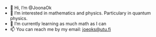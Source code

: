 - 👋 Hi, I’m @JoonaOk
- 👀 I’m interested in mathematics and physics. Particulary in quantum physics.
- 🌱 I’m currently learning as much math as I can
- 📫 You can reach me by my email: joeoks@utu.fi

<!---
JoonaOk/JoonaOk is a ✨ special ✨ repository because its `README.md` (this file) appears on your GitHub profile.
You can click the Preview link to take a look at your changes.
--->
